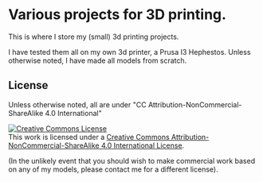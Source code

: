 # Various projects for 3D printing.

This is where I store my (small) 3d printing projects.

I have tested them all on my own 3d printer, a Prusa I3 Hephestos. Unless otherwise noted, I have made all models from scratch.

## License

Unless otherwise noted, all are under "CC Attribution-NonCommercial-ShareAlike 4.0 International"

<a rel="license" href="http://creativecommons.org/licenses/by-nc-sa/4.0/"><img alt="Creative Commons License" style="border-width:0" src="https://i.creativecommons.org/l/by-nc-sa/4.0/88x31.png" /></a><br />This work is licensed under a <a rel="license" href="http://creativecommons.org/licenses/by-nc-sa/4.0/">Creative Commons Attribution-NonCommercial-ShareAlike 4.0 International License</a>.

(In the unlikely event that you should wish to make commercial work based on any of my models, please contact me for a different license).